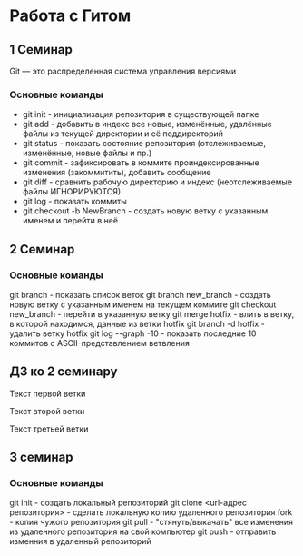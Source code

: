 # Работа с Гитом
## 1 Семинар
Git — это распределенная система управления версиями
### Основные команды
* git init - инициализация репозитория в существующей папке
* git add - добавить в индекс все новые, изменённые, удалённые файлы из текущей директории и её поддиректорий
* git status - показать состояние репозитория (отслеживаемые, изменённые, новые файлы и пр.)
* git commit - зафиксировать в коммите проиндексированные изменения (закоммитить), добавить сообщение
* git diff - сравнить рабочую директорию и индекс (неотслеживаемые файлы ИГНОРИРУЮТСЯ)
* git log - показать коммиты
* git checkout -b NewBranch - создать новую ветку с указанным именем и перейти в неё

## 2 Семинар
### Основные команды
git branch - показать список веток
git branch new_branch - создать новую ветку с указанным именем на текущем коммите
git checkout new_branch - перейти в указанную ветку
git merge hotfix - влить в ветку, в которой находимся, данные из ветки hotfix
git branch -d hotfix - удалить ветку hotfix
git log --graph -10 - показать последние 10 коммитов с ASCII-представлением ветвления

## ДЗ ко 2 семинару
Текст первой ветки

Текст второй ветки

Текст третьей ветки

## 3 семинар
### Основные команды
git init - создать локальный репозиторий
git clone <url-адрес репозитория> - сделать локальную копию удаленного репозитория
fork - копия чужого репозитория
git pull - "стянуть/выкачать" все изменения из удаленного репозитория на свой компьютер
git push - отправить изменния в удаленный репозиторий